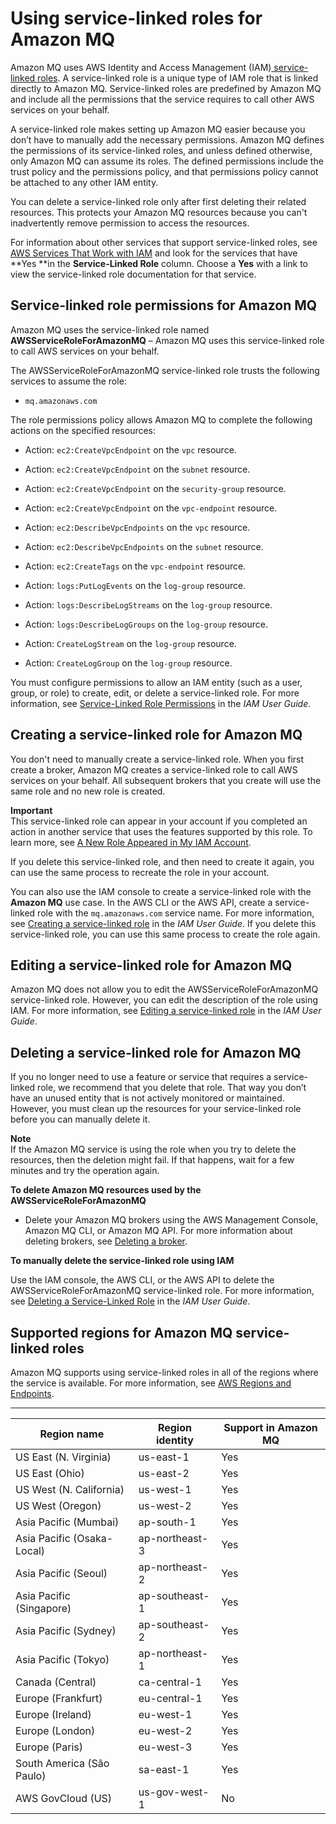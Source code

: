 # Using service\-linked roles for Amazon MQ<a name="using-service-linked-roles"></a>

Amazon MQ uses AWS Identity and Access Management \(IAM\)[ service\-linked roles](https://docs.aws.amazon.com/IAM/latest/UserGuide/id_roles_terms-and-concepts.html#iam-term-service-linked-role)\. A service\-linked role is a unique type of IAM role that is linked directly to Amazon MQ\. Service\-linked roles are predefined by Amazon MQ and include all the permissions that the service requires to call other AWS services on your behalf\. 

A service\-linked role makes setting up Amazon MQ easier because you don’t have to manually add the necessary permissions\. Amazon MQ defines the permissions of its service\-linked roles, and unless defined otherwise, only Amazon MQ can assume its roles\. The defined permissions include the trust policy and the permissions policy, and that permissions policy cannot be attached to any other IAM entity\.

You can delete a service\-linked role only after first deleting their related resources\. This protects your Amazon MQ resources because you can't inadvertently remove permission to access the resources\.

For information about other services that support service\-linked roles, see [AWS Services That Work with IAM](https://docs.aws.amazon.com/IAM/latest/UserGuide/reference_aws-services-that-work-with-iam.html) and look for the services that have **Yes **in the **Service\-Linked Role** column\. Choose a **Yes** with a link to view the service\-linked role documentation for that service\.

## Service\-linked role permissions for Amazon MQ<a name="slr-permissions"></a>

Amazon MQ uses the service\-linked role named **AWSServiceRoleForAmazonMQ** – Amazon MQ uses this service\-linked role to call AWS services on your behalf\.

The AWSServiceRoleForAmazonMQ service\-linked role trusts the following services to assume the role:
+ `mq.amazonaws.com`

The role permissions policy allows Amazon MQ to complete the following actions on the specified resources:
+ Action: `ec2:CreateVpcEndpoint` on the `vpc` resource\.

  
+ Action: `ec2:CreateVpcEndpoint` on the `subnet` resource\.

  
+ Action: `ec2:CreateVpcEndpoint` on the `security-group` resource\.

  
+ Action: `ec2:CreateVpcEndpoint` on the `vpc-endpoint` resource\.

  
+ Action: `ec2:DescribeVpcEndpoints` on the `vpc` resource\.

  
+ Action: `ec2:DescribeVpcEndpoints` on the `subnet` resource\.

  
+ Action: `ec2:CreateTags` on the `vpc-endpoint` resource\.

  
+ Action: `logs:PutLogEvents` on the `log-group` resource\.

  
+ Action: `logs:DescribeLogStreams` on the `log-group` resource\.

  
+ Action: `logs:DescribeLogGroups` on the `log-group` resource\.

  
+ Action: `CreateLogStream` on the `log-group` resource\.

  
+ Action: `CreateLogGroup` on the `log-group` resource\.

  

You must configure permissions to allow an IAM entity \(such as a user, group, or role\) to create, edit, or delete a service\-linked role\. For more information, see [Service\-Linked Role Permissions](https://docs.aws.amazon.com/IAM/latest/UserGuide/using-service-linked-roles.html#service-linked-role-permissions) in the *IAM User Guide*\.

## Creating a service\-linked role for Amazon MQ<a name="create-slr"></a>

You don't need to manually create a service\-linked role\. When you first create a broker, Amazon MQ creates a service\-linked role to call AWS services on your behalf\. All subsequent brokers that you create will use the same role and no new role is created\.

**Important**  
This service\-linked role can appear in your account if you completed an action in another service that uses the features supported by this role\. To learn more, see [A New Role Appeared in My IAM Account](https://docs.aws.amazon.com/IAM/latest/UserGuide/troubleshoot_roles.html#troubleshoot_roles_new-role-appeared)\.

If you delete this service\-linked role, and then need to create it again, you can use the same process to recreate the role in your account\.

You can also use the IAM console to create a service\-linked role with the **Amazon MQ** use case\. In the AWS CLI or the AWS API, create a service\-linked role with the `mq.amazonaws.com` service name\. For more information, see [Creating a service\-linked role](https://docs.aws.amazon.com/IAM/latest/UserGuide/using-service-linked-roles.html#create-service-linked-role) in the *IAM User Guide*\. If you delete this service\-linked role, you can use this same process to create the role again\.

## Editing a service\-linked role for Amazon MQ<a name="edit-slr"></a>

Amazon MQ does not allow you to edit the AWSServiceRoleForAmazonMQ service\-linked role\. However, you can edit the description of the role using IAM\. For more information, see [Editing a service\-linked role](https://docs.aws.amazon.com/IAM/latest/UserGuide/using-service-linked-roles.html#edit-service-linked-role) in the *IAM User Guide*\.

## Deleting a service\-linked role for Amazon MQ<a name="delete-slr"></a>

If you no longer need to use a feature or service that requires a service\-linked role, we recommend that you delete that role\. That way you don’t have an unused entity that is not actively monitored or maintained\. However, you must clean up the resources for your service\-linked role before you can manually delete it\.

**Note**  
If the Amazon MQ service is using the role when you try to delete the resources, then the deletion might fail\. If that happens, wait for a few minutes and try the operation again\.

**To delete Amazon MQ resources used by the AWSServiceRoleForAmazonMQ**
+ Delete your Amazon MQ brokers using the AWS Management Console, Amazon MQ CLI, or Amazon MQ API\. For more information about deleting brokers, see [Deleting a broker](amazon-mq-deleting-broker.md)\.

**To manually delete the service\-linked role using IAM**

Use the IAM console, the AWS CLI, or the AWS API to delete the AWSServiceRoleForAmazonMQ service\-linked role\. For more information, see [Deleting a Service\-Linked Role](https://docs.aws.amazon.com/IAM/latest/UserGuide/using-service-linked-roles.html#delete-service-linked-role) in the *IAM User Guide*\.

## Supported regions for Amazon MQ service\-linked roles<a name="slr-regions"></a>

Amazon MQ supports using service\-linked roles in all of the regions where the service is available\. For more information, see [AWS Regions and Endpoints](https://docs.aws.amazon.com/general/latest/gr/rande.html)\.


****  

| Region name | Region identity | Support in Amazon MQ | 
| --- | --- | --- | 
| US East \(N\. Virginia\) | us\-east\-1 | Yes | 
| US East \(Ohio\) | us\-east\-2 | Yes | 
| US West \(N\. California\) | us\-west\-1 | Yes | 
| US West \(Oregon\) | us\-west\-2 | Yes | 
| Asia Pacific \(Mumbai\) | ap\-south\-1 | Yes | 
| Asia Pacific \(Osaka\-Local\) | ap\-northeast\-3 | Yes | 
| Asia Pacific \(Seoul\) | ap\-northeast\-2 | Yes | 
| Asia Pacific \(Singapore\) | ap\-southeast\-1 | Yes | 
| Asia Pacific \(Sydney\) | ap\-southeast\-2 | Yes | 
| Asia Pacific \(Tokyo\) | ap\-northeast\-1 | Yes | 
| Canada \(Central\) | ca\-central\-1 | Yes | 
| Europe \(Frankfurt\) | eu\-central\-1 | Yes | 
| Europe \(Ireland\) | eu\-west\-1 | Yes | 
| Europe \(London\) | eu\-west\-2 | Yes | 
| Europe \(Paris\) | eu\-west\-3 | Yes | 
| South America \(São Paulo\) | sa\-east\-1 | Yes | 
| AWS GovCloud \(US\) | us\-gov\-west\-1 | No | 